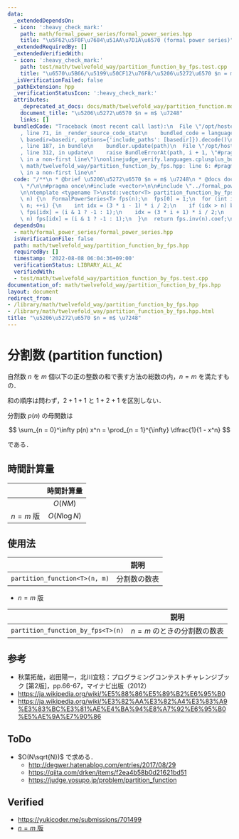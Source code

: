 ```yaml
---
data:
  _extendedDependsOn:
  - icon: ':heavy_check_mark:'
    path: math/formal_power_series/formal_power_series.hpp
    title: "\u5F62\u5F0F\u7684\u51AA\u7D1A\u6570 (formal power series)"
  _extendedRequiredBy: []
  _extendedVerifiedWith:
  - icon: ':heavy_check_mark:'
    path: test/math/twelvefold_way/partition_function_by_fps.test.cpp
    title: "\u6570\u5B66/\u5199\u50CF12\u76F8/\u5206\u5272\u6570 $n = m$ \u7248"
  _isVerificationFailed: false
  _pathExtension: hpp
  _verificationStatusIcon: ':heavy_check_mark:'
  attributes:
    _deprecated_at_docs: docs/math/twelvefold_way/partition_function.md
    document_title: "\u5206\u5272\u6570 $n = m$ \u7248"
    links: []
  bundledCode: "Traceback (most recent call last):\n  File \"/opt/hostedtoolcache/Python/3.10.5/x64/lib/python3.10/site-packages/onlinejudge_verify/documentation/build.py\"\
    , line 71, in _render_source_code_stat\n    bundled_code = language.bundle(stat.path,\
    \ basedir=basedir, options={'include_paths': [basedir]}).decode()\n  File \"/opt/hostedtoolcache/Python/3.10.5/x64/lib/python3.10/site-packages/onlinejudge_verify/languages/cplusplus.py\"\
    , line 187, in bundle\n    bundler.update(path)\n  File \"/opt/hostedtoolcache/Python/3.10.5/x64/lib/python3.10/site-packages/onlinejudge_verify/languages/cplusplus_bundle.py\"\
    , line 312, in update\n    raise BundleErrorAt(path, i + 1, \"#pragma once found\
    \ in a non-first line\")\nonlinejudge_verify.languages.cplusplus_bundle.BundleErrorAt:\
    \ math/twelvefold_way/partition_function_by_fps.hpp: line 6: #pragma once found\
    \ in a non-first line\n"
  code: "/**\n * @brief \u5206\u5272\u6570 $n = m$ \u7248\n * @docs docs/math/twelvefold_way/partition_function.md\n\
    \ */\n\n#pragma once\n#include <vector>\n\n#include \"../formal_power_series/formal_power_series.hpp\"\
    \n\ntemplate <typename T>\nstd::vector<T> partition_function_by_fps(const int\
    \ n) {\n  FormalPowerSeries<T> fps(n);\n  fps[0] = 1;\n  for (int i = 1; i <=\
    \ n; ++i) {\n    int idx = (3 * i - 1) * i / 2;\n    if (idx > n) break;\n   \
    \ fps[idx] = (i & 1 ? -1 : 1);\n    idx = (3 * i + 1) * i / 2;\n    if (idx <=\
    \ n) fps[idx] = (i & 1 ? -1 : 1);\n  }\n  return fps.inv(n).coef;\n}\n"
  dependsOn:
  - math/formal_power_series/formal_power_series.hpp
  isVerificationFile: false
  path: math/twelvefold_way/partition_function_by_fps.hpp
  requiredBy: []
  timestamp: '2022-08-08 06:04:36+09:00'
  verificationStatus: LIBRARY_ALL_AC
  verifiedWith:
  - test/math/twelvefold_way/partition_function_by_fps.test.cpp
documentation_of: math/twelvefold_way/partition_function_by_fps.hpp
layout: document
redirect_from:
- /library/math/twelvefold_way/partition_function_by_fps.hpp
- /library/math/twelvefold_way/partition_function_by_fps.hpp.html
title: "\u5206\u5272\u6570 $n = m$ \u7248"
---
```

# 分割数 (partition function)

自然数 $n$ を $m$ 個以下の正の整数の和で表す方法の総数の内，$n = m$ を満たすもの．

和の順序は問わず，$2 + 1 + 1$ と $1 + 2 + 1$ を区別しない．

分割数 $p(n)$ の母関数は

$$
  \sum_{n = 0}^\infty p(n) x^n = \prod_{n = 1}^{\infty} \dfrac{1}{1 - x^n}
$$

である．


## 時間計算量

||時間計算量|
|:--:|:--:|
||$O(NM)$|
|$n = m$ 版|$O(N\log{N})$|


## 使用法

||説明|
|:--:|:--:|
|`partition_function<T>(n, m)`|分割数の数表|

- $n = m$ 版

||説明|
|:--:|:--:|
|`partition_function_by_fps<T>(n)`|$n = m$ のときの分割数の数表|


## 参考

- 秋葉拓哉，岩田陽一，北川宜稔：プログラミングコンテストチャレンジブック \[第2版\]，pp.66-67，マイナビ出版（2012）
- https://ja.wikipedia.org/wiki/%E5%88%86%E5%89%B2%E6%95%B0
- https://ja.wikipedia.org/wiki/%E3%82%AA%E3%82%A4%E3%83%A9%E3%83%BC%E3%81%AE%E4%BA%94%E8%A7%92%E6%95%B0%E5%AE%9A%E7%90%86


## ToDo

- $O(N\sqrt{N})$ で求める．
  - http://degwer.hatenablog.com/entries/2017/08/29
  - https://qiita.com/drken/items/f2ea4b58b0d21621bd51
  - https://judge.yosupo.jp/problem/partition_function


## Verified

- https://yukicoder.me/submissions/701499
- [$n = m$ 版](https://judge.yosupo.jp/submission/3791)
